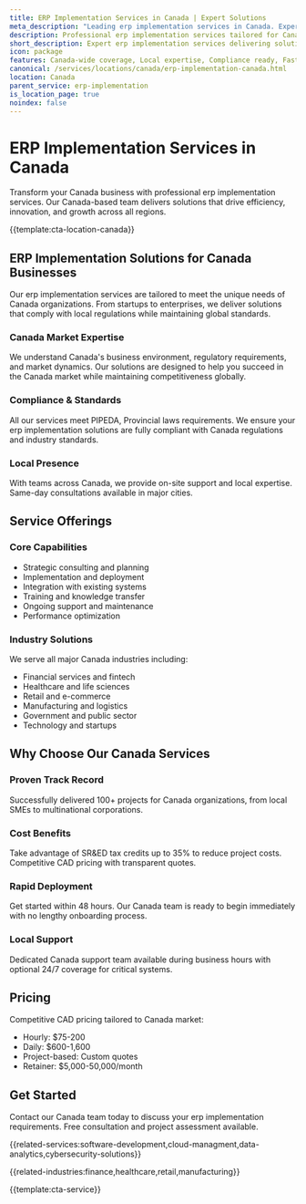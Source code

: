 ```yaml
---
title: ERP Implementation Services in Canada | Expert Solutions
meta_description: "Leading erp implementation services in Canada. Expert teams, proven results, SR&ED tax credits up to 35%. Get started today."
description: Professional erp implementation services tailored for Canada businesses
short_description: Expert erp implementation services delivering solutions across Canada.
icon: package
features: Canada-wide coverage, Local expertise, Compliance ready, Fast deployment, Cost-effective, Proven results
canonical: /services/locations/canada/erp-implementation-canada.html
location: Canada
parent_service: erp-implementation
is_location_page: true
noindex: false
---
```


# ERP Implementation Services in Canada

Transform your Canada business with professional erp implementation services. Our Canada-based team delivers solutions that drive efficiency, innovation, and growth across all regions.

{{template:cta-location-canada}}

## ERP Implementation Solutions for Canada Businesses

Our erp implementation services are tailored to meet the unique needs of Canada organizations. From startups to enterprises, we deliver solutions that comply with local regulations while maintaining global standards.

### Canada Market Expertise

We understand Canada's business environment, regulatory requirements, and market dynamics. Our solutions are designed to help you succeed in the Canada market while maintaining competitiveness globally.

### Compliance & Standards

All our services meet PIPEDA, Provincial laws requirements. We ensure your erp implementation solutions are fully compliant with Canada regulations and industry standards.

### Local Presence

With teams across Canada, we provide on-site support and local expertise. Same-day consultations available in major cities.

## Service Offerings

### Core Capabilities
- Strategic consulting and planning
- Implementation and deployment
- Integration with existing systems
- Training and knowledge transfer
- Ongoing support and maintenance
- Performance optimization

### Industry Solutions
We serve all major Canada industries including:
- Financial services and fintech
- Healthcare and life sciences
- Retail and e-commerce
- Manufacturing and logistics
- Government and public sector
- Technology and startups

## Why Choose Our Canada Services

### Proven Track Record
Successfully delivered 100+ projects for Canada organizations, from local SMEs to multinational corporations.

### Cost Benefits
Take advantage of SR&ED tax credits up to 35% to reduce project costs. Competitive CAD pricing with transparent quotes.

### Rapid Deployment
Get started within 48 hours. Our Canada team is ready to begin immediately with no lengthy onboarding process.

### Local Support
Dedicated Canada support team available during business hours with optional 24/7 coverage for critical systems.

## Pricing

Competitive CAD pricing tailored to Canada market:
- Hourly: $75-200
- Daily: $600-1,600
- Project-based: Custom quotes
- Retainer: $5,000-50,000/month

## Get Started

Contact our Canada team today to discuss your erp implementation requirements. Free consultation and project assessment available.

{{related-services:software-development,cloud-managment,data-analytics,cybersecurity-solutions}}

{{related-industries:finance,healthcare,retail,manufacturing}}

{{template:cta-service}}
